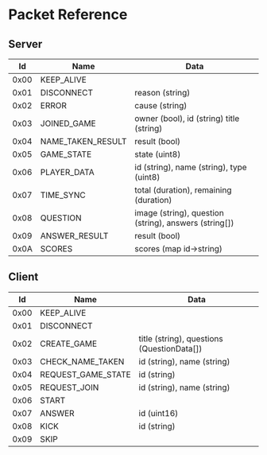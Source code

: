 # Packet Reference

## Server

| Id   | Name              | Data                                                  | 
|------|-------------------|-------------------------------------------------------|
| 0x00 | KEEP_ALIVE        |                                                       |
| 0x01 | DISCONNECT        | reason (string)                                       |
| 0x02 | ERROR             | cause (string)                                        |
| 0x03 | JOINED_GAME       | owner (bool), id (string) title (string)              |
| 0x04 | NAME_TAKEN_RESULT | result (bool)                                         |
| 0x05 | GAME_STATE        | state (uint8)                                         |
| 0x06 | PLAYER_DATA       | id (string), name (string), type (uint8)              |
| 0x07 | TIME_SYNC         | total (duration), remaining (duration)                |
| 0x08 | QUESTION          | image (string), question (string), answers (string[]) |
| 0x09 | ANSWER_RESULT     | result (bool)                                         |
| 0x0A | SCORES            | scores (map id->string)                               |

## Client

| Id   | Name               | Data                                       |
|------|--------------------|--------------------------------------------|
| 0x00 | KEEP_ALIVE         |                                            |
| 0x01 | DISCONNECT         |                                            |
| 0x02 | CREATE_GAME        | title (string), questions (QuestionData[]) |
| 0x03 | CHECK_NAME_TAKEN   | id (string), name (string)                 |
| 0x04 | REQUEST_GAME_STATE | id (string)                                |
| 0x05 | REQUEST_JOIN       | id (string), name (string)                 |
| 0x06 | START              |                                            |
| 0x07 | ANSWER             | id (uint16)                                |
| 0x08 | KICK               | id (string)                                |
| 0x09 | SKIP               |                                            |


    

